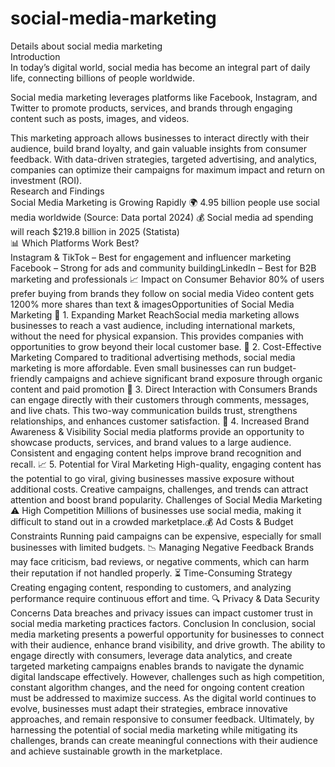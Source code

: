 # social-media-marketing
Details about social media marketing</br>
Introduction</br>
In today’s digital world, social media has become an integral part of daily life, connecting billions of people worldwide.​

Social media marketing leverages platforms like Facebook, Instagram, and Twitter to promote products, services, and brands through engaging content such as posts, images, and videos.​

This marketing approach allows businesses to interact directly with their audience, build brand loyalty, and gain valuable insights from consumer feedback. With data-driven strategies, targeted advertising, and analytics, companies can optimize their campaigns for maximum impact and return on investment (ROI).​</br>
Research and Findings​</br>
Social Media Marketing is Growing Rapidly​
🌍 4.95 billion people use social media worldwide (Source: Data portal 2024)​
💰 Social media ad spending will reach $219.8 billion in 2025 (Statista)​</br>
📊 Which Platforms Work Best?​</br>
Instagram & TikTok – Best for engagement and influencer marketing​
Facebook – Strong for ads and community building​
LinkedIn – Best for B2B marketing and professionals​​
📈 Impact on Consumer Behavior​
80% of users prefer buying from brands they follow on social media​
Video content gets 1200% more shares than text & images​
Opportunities of Social Media Marketing​
🚀 1. Expanding Market Reach​
Social media marketing allows businesses to reach a vast audience, including international markets, without the need for physical expansion. This provides companies with opportunities to grow beyond their local customer base.​
🎯 2. Cost-Effective Marketing​
Compared to traditional advertising methods, social media marketing is more affordable. Even small businesses can run budget-friendly campaigns and achieve significant brand exposure through organic content and paid promotion​
💬 3. Direct Interaction with Consumers​
Brands can engage directly with their customers through comments, messages, and live chats. This two-way communication builds trust, strengthens relationships, and enhances customer satisfaction.​
📢 4. Increased Brand Awareness & Visibility​
Social media platforms provide an opportunity to showcase products, services, and brand values to a large audience. Consistent and engaging content helps improve brand recognition and recall.​
📈 5. Potential for Viral Marketing​
High-quality, engaging content has the potential to go viral, giving businesses massive exposure without additional costs. Creative campaigns, challenges, and trends can attract attention and boost brand popularity.​
Challenges of Social Media Marketing​
⚠️ High Competition​
Millions of businesses use social media, making it difficult to stand out in a crowded marketplace.​
💰 Ad Costs & Budget Constraints​
Running paid campaigns can be expensive, especially for small businesses with limited budgets.​
📉 Managing Negative Feedback​
Brands may face criticism, bad reviews, or negative comments, which can harm their reputation if not handled properly.​
⏳ Time-Consuming Strategy​
Creating engaging content, responding to customers, and analyzing performance require continuous effort and time.​
🔍 Privacy & Data Security Concerns​
Data breaches and privacy issues can impact customer trust in social media marketing practices factors.​
Conclusion​
In conclusion, social media marketing presents a powerful opportunity for businesses to connect with their audience, enhance brand visibility, and drive growth. The ability to engage directly with consumers, leverage data analytics, and create targeted marketing campaigns enables brands to navigate the dynamic digital landscape effectively.​
However, challenges such as high competition, constant algorithm changes, and the need for ongoing content creation must be addressed to maximize success. As the digital world continues to evolve, businesses must adapt their strategies, embrace innovative approaches, and remain responsive to consumer feedback.​
Ultimately, by harnessing the potential of social media marketing while mitigating its challenges, brands can create meaningful connections with their audience and achieve sustainable growth in the marketplace.​

​
